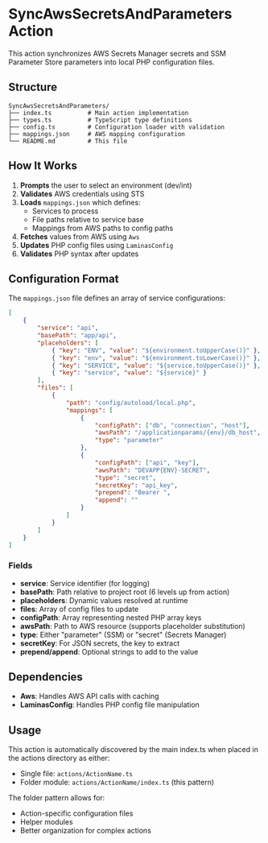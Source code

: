 # SyncAwsSecretsAndParameters Action

This action synchronizes AWS Secrets Manager secrets and SSM Parameter Store parameters into local PHP configuration files.

## Structure

```
SyncAwsSecretsAndParameters/
├── index.ts          # Main action implementation
├── types.ts          # TypeScript type definitions
├── config.ts         # Configuration loader with validation
├── mappings.json     # AWS mapping configuration
└── README.md         # This file
```

## How It Works

1. **Prompts** the user to select an environment (dev/int)
2. **Validates** AWS credentials using STS
3. **Loads** `mappings.json` which defines:
    - Services to process
    - File paths relative to service base
    - Mappings from AWS paths to config paths
4. **Fetches** values from AWS using `Aws`
5. **Updates** PHP config files using `LaminasConfig`
6. **Validates** PHP syntax after updates

## Configuration Format

The `mappings.json` file defines an array of service configurations:

```json
[
    {
        "service": "api",
        "basePath": "app/api",
        "placeholders": [
            { "key": "ENV", "value": "${environment.toUpperCase()}" },
            { "key": "env", "value": "${environment.toLowerCase()}" },
            { "key": "SERVICE", "value": "${service.toUpperCase()}" },
            { "key": "service", "value": "${service}" }
        ],
        "files": [
            {
                "path": "config/autoload/local.php",
                "mappings": [
                    {
                        "configPath": ["db", "connection", "host"],
                        "awsPath": "/applicationparams/{env}/db_host",
                        "type": "parameter"
                    },
                    {
                        "configPath": ["api", "key"],
                        "awsPath": "DEVAPP{ENV}-SECRET",
                        "type": "secret",
                        "secretKey": "api_key",
                        "prepend": "Bearer ",
                        "append": ""
                    }
                ]
            }
        ]
    }
]
```

### Fields

- **service**: Service identifier (for logging)
- **basePath**: Path relative to project root (6 levels up from action)
- **placeholders**: Dynamic values resolved at runtime
- **files**: Array of config files to update
- **configPath**: Array representing nested PHP array keys
- **awsPath**: Path to AWS resource (supports placeholder substitution)
- **type**: Either "parameter" (SSM) or "secret" (Secrets Manager)
- **secretKey**: For JSON secrets, the key to extract
- **prepend/append**: Optional strings to add to the value

## Dependencies

- **Aws**: Handles AWS API calls with caching
- **LaminasConfig**: Handles PHP config file manipulation

## Usage

This action is automatically discovered by the main index.ts when placed in the actions directory as either:

- Single file: `actions/ActionName.ts`
- Folder module: `actions/ActionName/index.ts` (this pattern)

The folder pattern allows for:

- Action-specific configuration files
- Helper modules
- Better organization for complex actions
